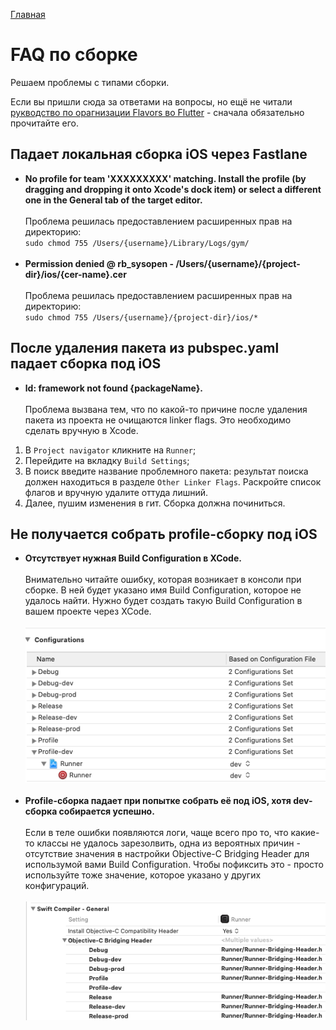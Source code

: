 [Главная](../main.md)

# FAQ по сборке

Решаем проблемы с типами сборки.

Если вы пришли сюда за ответами на вопросы, но ещё не читали [рукводство по орагнизации Flavors во Flutter](../best_practice/flavors/flavors_long.md) - сначала обязательно прочитайте его.

## Падает локальная сборка iOS через Fastlane

 - **No profile for team 'XXXXXXXXX' matching. Install the profile (by dragging and dropping it onto Xcode's dock item) or select a different one in the General tab of the target editor.**
   <br><br>
   Проблема решилась предоставлением расширенных прав на директорию:
   <br>
   `sudo chmod 755 /Users/{username}/Library/Logs/gym/`
   <br><br>
 - **Permission denied @ rb_sysopen - /Users/{username}/{project-dir}/ios/{cer-name}.cer**
   <br><br>
   Проблема решилась предоставлением расширенных прав на директорию:
   <br>
   `sudo chmod 755 /Users/{username}/{project-dir}/ios/*`

## После удаления пакета из pubspec.yaml падает сборка под iOS

 - **ld: framework not found {packageName}.**
   <br><br>
   Проблема вызвана тем, что по какой-то причине после удаления пакета
из проекта не очищаются linker flags. Это необходимо сделать вручную в
Xcode.
   <br>
1. В `Project navigator` кликните на `Runner`;
2. Перейдите на вкладку `Build Settings`;
3. В поиск введите название проблемного пакета: результат поиска должен
находиться в разделе `Other Linker Flags`. Раскройте список флагов и
вручную удалите оттуда лишний.
4. Далее, пушим изменения в гит. Сборка должна починиться.

## Не получается собрать profile-сборку под iOS

 - **Отсутствует нужная Build Configuration в XCode.**
    <br><br>
    Внимательно читайте ошибку, которая возникает в консоли при сборке.
    В ней будет указано имя Build Configuration, которое не удалось найти.
    Нужно будет создать такую Build Configuration в вашем проекте через
    XCode.
    <br><br>
    ![build_settings](../../img/faq/profile_build_config.png)
    <br><br>
 - **Profile-сборка падает при попытке собрать её под iOS, хотя dev-сборка собирается успешно.**
    <br><br>
    Если в теле ошибки появляются логи, чаще всего про то, что какие-то
    классы не удалось зарезолвить, одна из вероятных причин -
    отсутствие значения в настройки Objective-C Bridging Header для
    использумой вами Build Configuration. Чтобы пофиксить это - просто
    используйте тоже значение, которое указано у других конфигураций.
    <br><br>
    ![build_settings](../../img/faq/obj_c_build_header.png)
    <br><br>